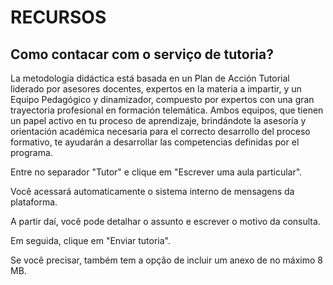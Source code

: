 # RECURSOS

## Como contacar com o serviço de tutoria?

La metodología didáctica está basada en un Plan de Acción Tutorial liderado por asesores docentes, expertos en la materia a impartir, y un Equipo Pedagógico y dinamizador, compuesto por expertos con una gran trayectoria profesional en formación telemática. Ambos equipos, que tienen un papel activo en tu proceso de aprendizaje, brindándote la asesoría y orientación académica necesaria para el correcto desarrollo del proceso formativo, te ayudarán a desarrollar las competencias definidas por el programa.

Entre no separador "Tutor" e clique em "Escrever uma aula particular".

Você acessará automaticamente o sistema interno de mensagens da plataforma.

A partir daí, você pode detalhar o assunto e escrever o motivo da consulta.

Em seguida, clique em "Enviar tutoria".

Se você precisar, também tem a opção de incluir um anexo de no máximo 8 MB.

